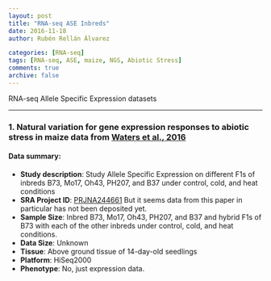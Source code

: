```yaml
---
layout: post
title: "RNA-seq ASE Inbreds"
date: 2016-11-18
author: Rubén Rellán Álvarez

categories: [RNA-seq]  
tags: [RNA-seq, ASE, maize, NGS, Abiotic Stress]  
comments: true  
archive: false
---
```





RNA-seq Allele Specific Expression datasets


------

### 1. Natural variation for gene expression responses to abiotic stress in maize data from [Waters et al., 2016](http://onlinelibrary.wiley.com/doi/10.1111/tpj.13414/full)

#### Data summary:
- **Study description**: Study Allele Specific Expression on different F1s of inbreds B73, Mo17, Oh43, PH207, and B37 under control, cold, and heat conditions
- **SRA Project ID**: [PRJNA244661](https://www.ncbi.nlm.nih.gov/bioproject/?term=PRJNA244661) But it seems data from this paper in particular has not been deposited yet.
- **Sample Size**: Inbred B73, Mo17, Oh43, PH207, and B37 and hybrid F1s of B73 with each of the other inbreds under control, cold, and heat conditions.
- **Data Size**: Unknown
- **Tissue**: Above ground tissue of 14-day-old seedlings
- **Platform**: HiSeq2000
- **Phenotype**: No, just expression data.
